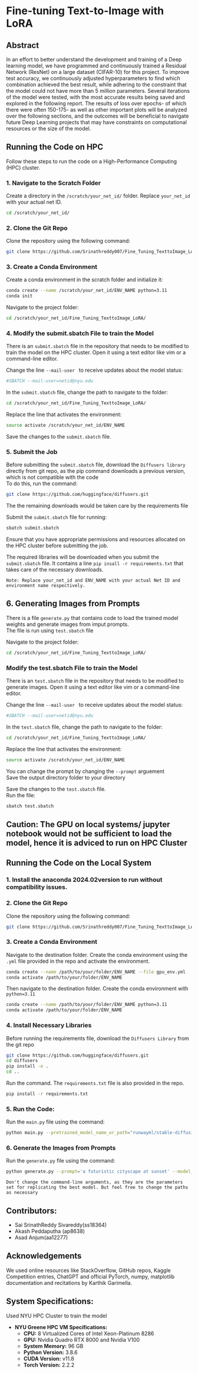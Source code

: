 # Fine-tuning Text-to-Image with LoRA
## Abstract
In an effort to better understand the development and training of a Deep learning model, we have programmed and continuously trained a Residual Network (ResNet) on a large dataset (CIFAR-10) for this project. To improve test accuracy, we continuously adjusted hyperparameters to find which combination achieved the best result, while adhering to the constraint that the model could not have more than 5 million parameters. Several iterations of the model were tested, with the most accurate results being saved and explored in the following report. The results of loss over epochs- of which there were often 150-175- as well as other important plots will be analyzed over the following sections, and the outcomes will be beneficial to navigate future Deep Learning projects that may have constraints on computational resources or the size of the model.

<h2>Running the Code on HPC</h2> 
Follow these steps to run the code on a High-Performance Computing (HPC) cluster.

### 1. Navigate to the Scratch Folder
Create a directory in the `/scratch/your_net_id/` folder. Replace `your_net_id` with your actual net ID.

```bash
cd /scratch/your_net_id/

```
### 2. Clone the Git Repo
Clone the repository using the following command: 
``` bash
git clone https://github.com/Srinathreddy007/Fine_Tuning_TexttoImage_LoRA.git
```

### 3. Create a Conda Environment
Create a conda environment in the scratch folder and initialize it:
```bash
conda create --name /scratch/your_net_id/ENV_NAME python=3.11
conda init
```

Navigate to the project folder:
```bash
cd /scratch/your_net_id/Fine_Tuning_TexttoImage_LoRA/
```
### 4. Modify the submit.sbatch File to train the Model
There is an `submit.sbatch` file in the repository that needs to be modified to train the model on the HPC cluster. Open it using a text editor like vim or a command-line editor.

Change the line `--mail-user ` to receive updates about the model status:
```bash
#SBATCH --mail-user=netid@nyu.edu
```
In the `submit.sbatch` file, change the path to navigate to the folder:
```bash
cd /scratch/your_net_id/Fine_Tuning_TexttoImage_LoRA/
```
Replace the line that activates the environment:
```bash
source activate /scratch/your_net_id/ENV_NAME
```

Save the changes to the  `submit.sbatch` file.

### 5. Submit the Job
Before submitting the `submit.sbatch` file, download the `Diffusers library` directly from git repo, as the pip command downloads a previous version, which is not compatible with the code </br>
To do this, run the command:
```bash
git clone https://github.com/huggingface/diffusers.git
```
The the remaining downloads would be taken care by the requirements file </br>

Submit the `submit.sbatch` file for running:
```bash
sbatch submit.sbatch
```
Ensure that you have appropriate permissions and resources allocated on the HPC cluster before submitting the job.

The required libraries will be downloaded when you submit the `submit.sbatch` file. It contains a line `pip insall -r requirements.txt` that takes care of the necessary downloads. 

`Note: Replace your_net_id and ENV_NAME with your actual Net ID and environment name respectively.`

## 6. Generating Images from Prompts
There is a file `generate.py` that contains code to load the trained model weights and generate images from imput prompts. </br>
The file is run using `test.sbatch` file </br>

Navigate to the project folder:
```bash
cd /scratch/your_net_id/Fine_Tuning_TexttoImage_LoRA/
```
### Modify the test.sbatch File to train the Model
There is an `test.sbatch` file in the repository that needs to be modified to generate images. Open it using a text editor like vim or a command-line editor.

Change the line `--mail-user ` to receive updates about the model status:
```bash
#SBATCH --mail-user=netid@nyu.edu
```
In the `test.sbatch` file, change the path to navigate to the folder:
```bash
cd /scratch/your_net_id/Fine_Tuning_TexttoImage_LoRA/
```
Replace the line that activates the environment:
```bash
source activate /scratch/your_net_id/ENV_NAME
```
You can change the prompt by changing the `--prompt` arguement </br>
Save the output directory folder to your directory

Save the changes to the  `test.sbatch` file. </br>
Run the file:
```bash
sbatch test.sbatch
```
## Caution: The GPU on local systems/ jupyter notebook would not be sufficient to load the model, hence it is adviced to run on HPC Cluster </br>

## Running the Code on the Local System
### 1. Install the anaconda 2024.02version to run without compatibility issues. 

### 2. Clone the Git Repo
Clone the repository using the following command: 
``` bash
git clone https://github.com/Srinathreddy007/Fine_Tuning_TexttoImage_LoRA.git
```
### 3. Create a Conda Environment
Navigate to the destination folder. Create the conda environment using the `.yml` file provided in the repo and activate the environment.
```bash
conda create --name /path/to/your/folder/ENV_NAME --file gpu_env.yml
conda activate /path/to/your/folder/ENV_NAME 
```
Then navigate to the destination folder. Create the conda environment with `python=3.11`
```bash
conda create --name /path/to/your/folder/ENV_NAME python=3.11
conda activate /path/to/your/folder/ENV_NAME 
```

### 4. Install Necessary Libraries
Before running the requirements file, download the `Diffusers Library` from the git repo
```bash
git clone https://github.com/huggingface/diffusers.git
cd diffusers
pip install -e .
cd ..

```
Run the command. The `requirements.txt` file is also provided in the repo. 
```bash
pip install -r requirements.txt
```

### 5. Run the Code:
Run the `main.py` file using the command:
```bash
python main.py --pretrained_model_name_or_path="runwayml/stable-diffusion-v1-5" --dataset_name="nlphuji/flickr30k" --output_dir="/scratch/ap8638/Train_DL/Train-Results/Train-3" --cache_dir="/scratch/ap8638/Train_DL/output/cache/" --logging_dir="/scratch/ap8638/Train_DL/output/logs"  --learning_rate=1e-4 --num_train_epochs=1   
```


 ### 6. Generate the Images from Prompts
 Run the `generate.py` file using the command:
 ```bash
python generate.py --prompt='a futuristic cityscape at sunset' --model_path='/scratch/ap8638/Train_DL/Train-Results/Train-2/pytorch_lora_weights.safetensors' --steps=25
```

`Don't change the command-line arguments, as they are the parameters set for replicating the best model. But feel free to change the paths as necessary`

 ## Contributors:
 <ul>
  <li> Sai SrinathReddy Sivareddy(ss18364)</li>
  <li>Akash Peddaputha (ap8638)</li>
  <li>Asad Anjum(aa12277)</li>
 </ul>
 
## Acknowledgements
 We used online resources like StackOverflow, GitHub repos, Kaggle Competition entries, ChatGPT and official PyTorch, numpy, matplotlib documentation and recitations by Karthik Garimella. 

## System Specifications:
Used NYU HPC Cluster to train the model
<ul>
    <li>
        <strong>NYU Greene HPC VM Specifications:</strong>
        <ul>
            <li><strong>CPU:</strong> 8 Virtualized Cores of Intel Xeon-Platinum 8286</li>
            <li><strong>GPU:</strong> Nvidia Quadro RTX 8000 and Nvidia V100</li>
            <li><strong>System Memory:</strong> 96 GB</li>
            <li><strong>Python Version:</strong> 3.8.6</li>
            <li><strong>CUDA Version:</strong> v11.8</li>
            <li><strong>Torch Version:</strong> 2.2.2</li>
        </ul>
    </li>
</ul>






